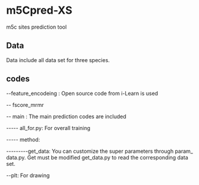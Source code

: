 # m5Cpred-XS
m5c sites prediction tool

## Data
Data include all data set for three species.

## codes
--feature_encodeing :
  Open source code from i-Learn is used

-- fscore_mrmr
  
  
-- main :
The main prediction codes are included

----- all_for.py:
For overall training

----- method:

---------get_data:
You can customize the super parameters through param_ data.py. Get must be modified get_data.py to read the corresponding data set.

--plt:
For drawing
